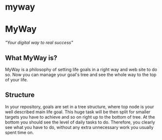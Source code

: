 # myway
# MyWay 

 _"Your digital way to real success"_

## What MyWay is?

MyWay is a philosophy of setting life goals in a right way and web site to do so.
Now you can manage your goal's tree and see the whole way to the top of your life.

## Structure
In your repository, goals are set in a tree structure, where top node is your well described main life goal. This huge task will be then split for smaller targets you have to achieve and so on right up to the bottom of tree. At the bottom you should see the level of daily tasks 
to do. Therefore, you clearly see what you have to do, without any extra unnecessary work
you usually spent time on.
